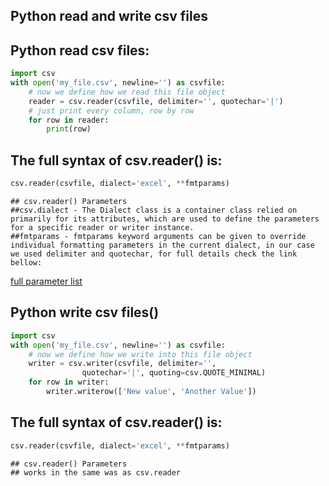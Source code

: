 ## Python read and write csv files

## Python read csv files:
```python
import csv
with open('my_file.csv', newline='') as csvfile:
	# now we define how we read this file object
	reader = csv.reader(csvfile, delimiter='', quotechar='|')
	# just print every column, row by row
	for row in reader:
		print(row)
```

## The full syntax of csv.reader() is:

```python
csv.reader(csvfile, dialect='excel', **fmtparams)
```

```
## csv.reader() Parameters
##csv.dialect - The Dialect class is a container class relied on primarily for its attributes, which are used to define the parameters for a specific reader or writer instance.
##fmtparams - fmtparams keyword arguments can be given to override individual formatting parameters in the current dialect, in our case we used delimiter and quotechar, for full details check the link bellow:
```
[full parameter list](https://docs.python.org/3/library/csv.html#csv-fmt-params)

## Python write csv files()
```python
import csv
with open('my_file.csv', newline='') as csvfile:
	# now we define how we write into this file object
	writer = csv.writer(csvfile, delimiter='',
				quotechar='|', quoting=csv.QUOTE_MINIMAL)
	for row in writer:
		writer.writerow(['New value', 'Another Value'])
```

## The full syntax of csv.reader() is:

```python
csv.reader(csvfile, dialect='excel', **fmtparams)
```

```
## csv.reader() Parameters
## works in the same was as csv.reader
```

